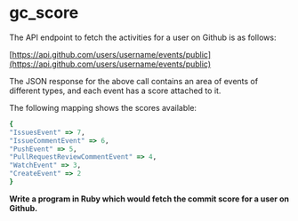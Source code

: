 # gc_score

The API endpoint to fetch the activities for a user on Github is as follows:

[https://api.github.com/users/username/events/public](https://api.github.com/users/username/events/public)

The JSON response for the above call contains an area of events of different types, and
each event has a score attached to it.

The following mapping shows the scores available:

```ruby
{
"IssuesEvent" => 7,
"IssueCommentEvent" => 6,
"PushEvent" => 5,
"PullRequestReviewCommentEvent" => 4,
"WatchEvent" => 3,
"CreateEvent" => 2
}
```

**Write a program in Ruby which would fetch the commit score for a user on Github.**
